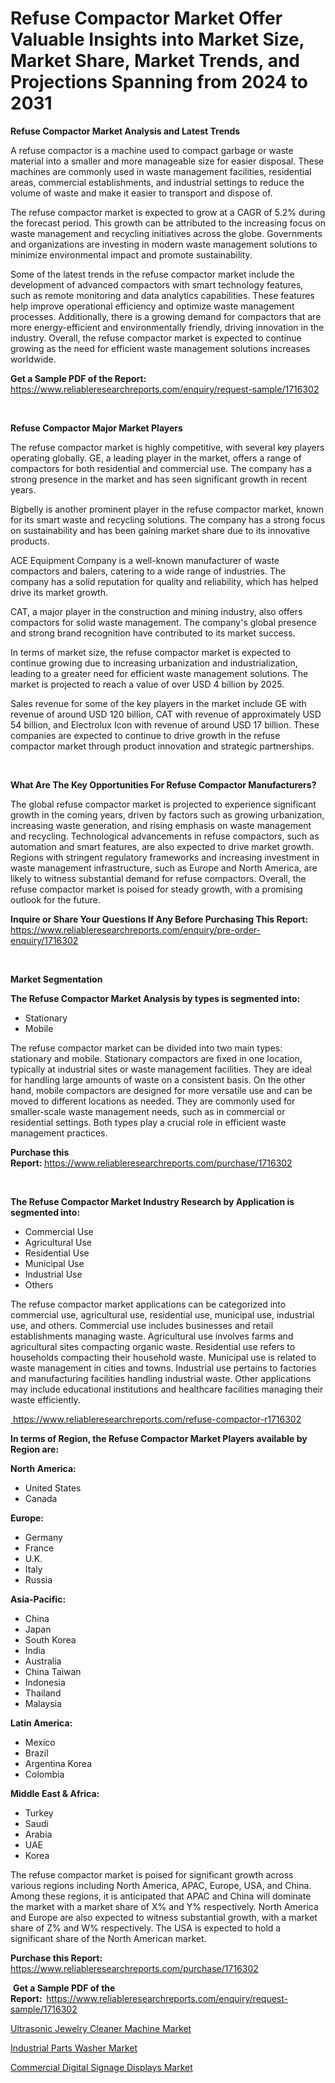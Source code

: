 <p><h1>Refuse Compactor Market Offer Valuable Insights into Market Size, Market Share, Market Trends, and Projections Spanning from 2024 to 2031</h1></p><p><strong>Refuse Compactor Market Analysis and Latest Trends</strong></p>
<p><p>A refuse compactor is a machine used to compact garbage or waste material into a smaller and more manageable size for easier disposal. These machines are commonly used in waste management facilities, residential areas, commercial establishments, and industrial settings to reduce the volume of waste and make it easier to transport and dispose of.</p><p>The refuse compactor market is expected to grow at a CAGR of 5.2% during the forecast period. This growth can be attributed to the increasing focus on waste management and recycling initiatives across the globe. Governments and organizations are investing in modern waste management solutions to minimize environmental impact and promote sustainability.</p><p>Some of the latest trends in the refuse compactor market include the development of advanced compactors with smart technology features, such as remote monitoring and data analytics capabilities. These features help improve operational efficiency and optimize waste management processes. Additionally, there is a growing demand for compactors that are more energy-efficient and environmentally friendly, driving innovation in the industry. Overall, the refuse compactor market is expected to continue growing as the need for efficient waste management solutions increases worldwide.</p></p>
<p><strong>Get a Sample PDF of the Report:&nbsp;</strong> <a href="https://www.reliableresearchreports.com/enquiry/request-sample/1716302">https://www.reliableresearchreports.com/enquiry/request-sample/1716302</a></p>
<p>&nbsp;</p>
<p><strong>Refuse Compactor Major Market Players</strong></p>
<p><p>The refuse compactor market is highly competitive, with several key players operating globally. GE, a leading player in the market, offers a range of compactors for both residential and commercial use. The company has a strong presence in the market and has seen significant growth in recent years.</p><p>Bigbelly is another prominent player in the refuse compactor market, known for its smart waste and recycling solutions. The company has a strong focus on sustainability and has been gaining market share due to its innovative products.</p><p>ACE Equipment Company is a well-known manufacturer of waste compactors and balers, catering to a wide range of industries. The company has a solid reputation for quality and reliability, which has helped drive its market growth.</p><p>CAT, a major player in the construction and mining industry, also offers compactors for solid waste management. The company's global presence and strong brand recognition have contributed to its market success.</p><p>In terms of market size, the refuse compactor market is expected to continue growing due to increasing urbanization and industrialization, leading to a greater need for efficient waste management solutions. The market is projected to reach a value of over USD 4 billion by 2025.</p><p>Sales revenue for some of the key players in the market include GE with revenue of around USD 120 billion, CAT with revenue of approximately USD 54 billion, and Electrolux Icon with revenue of around USD 17 billion. These companies are expected to continue to drive growth in the refuse compactor market through product innovation and strategic partnerships.</p></p>
<p>&nbsp;</p>
<p><strong>What Are The Key Opportunities For Refuse Compactor Manufacturers?</strong></p>
<p><p>The global refuse compactor market is projected to experience significant growth in the coming years, driven by factors such as growing urbanization, increasing waste generation, and rising emphasis on waste management and recycling. Technological advancements in refuse compactors, such as automation and smart features, are also expected to drive market growth. Regions with stringent regulatory frameworks and increasing investment in waste management infrastructure, such as Europe and North America, are likely to witness substantial demand for refuse compactors. Overall, the refuse compactor market is poised for steady growth, with a promising outlook for the future.</p></p>
<p><strong>Inquire or Share Your Questions If Any Before Purchasing This Report:</strong> <a href="https://www.reliableresearchreports.com/enquiry/pre-order-enquiry/1716302">https://www.reliableresearchreports.com/enquiry/pre-order-enquiry/1716302</a></p>
<p>&nbsp;</p>
<p><strong>Market Segmentation</strong></p>
<p><strong>The Refuse Compactor Market Analysis by types is segmented into:</strong></p>
<p><ul><li>Stationary</li><li>Mobile</li></ul></p>
<p><p>The refuse compactor market can be divided into two main types: stationary and mobile. Stationary compactors are fixed in one location, typically at industrial sites or waste management facilities. They are ideal for handling large amounts of waste on a consistent basis. On the other hand, mobile compactors are designed for more versatile use and can be moved to different locations as needed. They are commonly used for smaller-scale waste management needs, such as in commercial or residential settings. Both types play a crucial role in efficient waste management practices.</p></p>
<p><strong>Purchase this Report:&nbsp;</strong><a href="https://www.reliableresearchreports.com/purchase/1716302">https://www.reliableresearchreports.com/purchase/1716302</a></p>
<p>&nbsp;</p>
<p><strong>The Refuse Compactor Market Industry Research by Application is segmented into:</strong></p>
<p><ul><li>Commercial Use</li><li>Agricultural Use</li><li>Residential Use</li><li>Municipal Use</li><li>Industrial Use</li><li>Others</li></ul></p>
<p><p>The refuse compactor market applications can be categorized into commercial use, agricultural use, residential use, municipal use, industrial use, and others. Commercial use includes businesses and retail establishments managing waste. Agricultural use involves farms and agricultural sites compacting organic waste. Residential use refers to households compacting their household waste. Municipal use is related to waste management in cities and towns. Industrial use pertains to factories and manufacturing facilities handling industrial waste. Other applications may include educational institutions and healthcare facilities managing their waste efficiently.</p></p>
<p><a href="https://www.reliableresearchreports.com/refuse-compactor-r1716302">&nbsp;https://www.reliableresearchreports.com/refuse-compactor-r1716302</a></p>
<p><strong>In terms of Region, the Refuse Compactor Market Players available by Region are:</strong></p>
<p>
    <p> <strong> North America: </strong>
        <ul>
            <li>United States</li>
            <li>Canada</li>
        </ul>
        </p> 
    <p> <strong> Europe: </strong>
        <ul>
            <li>Germany</li>
            <li>France</li>
            <li>U.K.</li>
            <li>Italy</li>
            <li>Russia</li>
        </ul>
        </p> 
    <p> <strong> Asia-Pacific: </strong>
        <ul>
            <li>China</li>
            <li>Japan</li>
            <li>South Korea</li>
            <li>India</li>
            <li>Australia</li>
            <li>China Taiwan</li>
            <li>Indonesia</li>
            <li>Thailand</li>
            <li>Malaysia</li>
        </ul>
        </p> 
    <p> <strong> Latin America: </strong>
        <ul>
            <li>Mexico</li>
            <li>Brazil</li>
            <li>Argentina Korea</li>
            <li>Colombia</li>
        </ul>
        </p> 
    <p> <strong> Middle East & Africa: </strong>
        <ul>
            <li>Turkey</li>
            <li>Saudi</li>
            <li>Arabia</li>
            <li>UAE</li>
            <li>Korea</li>
        </ul>
    </p>
    </p>
<p><p>The refuse compactor market is poised for significant growth across various regions including North America, APAC, Europe, USA, and China. Among these regions, it is anticipated that APAC and China will dominate the market with a market share of X% and Y% respectively. North America and Europe are also expected to witness substantial growth, with a market share of Z% and W% respectively. The USA is expected to hold a significant share of the North American market.</p></p>
<p><strong>Purchase this Report: </strong><a href="https://www.reliableresearchreports.com/purchase/1716302">https://www.reliableresearchreports.com/purchase/1716302</a></p>
<p>&nbsp;<strong>Get a Sample PDF of the Report:&nbsp;&nbsp;</strong><a href="https://www.reliableresearchreports.com/enquiry/request-sample/1716302">https://www.reliableresearchreports.com/enquiry/request-sample/1716302</a></p>
<p><strong></strong></p>
<p><p><a href="https://github.com/alwa8650/Market-Research-Report-List-1/blob/main/ultrasonic-jewelry-cleaner-machine-market.md">Ultrasonic Jewelry Cleaner Machine Market</a></p><p><a href="https://github.com/JameTravis/Market-Research-Report-List-5/blob/main/industrial-parts-washer-market.md">Industrial Parts Washer Market</a></p><p><a href="https://github.com/nusratjahan12006/Market-Research-Report-List-1/blob/main/commercial-digital-signage-displays-market.md">Commercial Digital Signage Displays Market</a></p></p>